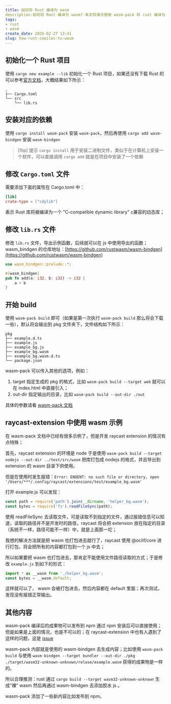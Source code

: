 ```yaml
---
title: 如何将 Rust 编译为 wasm
description:如何将 Rust 编译为 wasm? 本文将演示使用 wasm-pack 将 rust 编译为 wasm 的全过程。
tags:
- rust
- wasm
create_date: 2025-02-27 13:41
slug: how-rust-comiles-to-wasm
---
```


## 初始化一个 Rust 项目

使用 `cargo new example --lib` 初始化一个 Rust 项目，如果还没有下载 Rust 的可以参考[官方文档](https://www.rust-lang.org/tools/install)，大概结果如下所示：

```
.
├── Cargo.toml
└── src
    └── lib.rs
```

## 安装对应的依赖

使用 `cargo install wasm-pack` 安装 `wasm-pack`，然后再使用 `cargo add wasm-bindgen` 安装 `wasm-bindgen`

> [!tip] 提示
> `cargo install` 用于安装二进制文件，类似于在计算机上安装一个软件，可以直接调用
> `cargo add` 就是在项目中安装了一个依赖

## 修改 `Cargo.toml` 文件

需要添加下面的属性在 Cargo.toml 中：

```toml
[lib]
crate-type = ["cdylib"]
```

表示 Rust 库将被编译为一个 "C-compatible dynamic library" c兼容的动态库；

## 修改 `lib.rs` 文件

修改 `lib.rs` 文件，导出示例函数，后续就可以在 js 中使用导出的函数；wasm_bindgen 的仓库地址：[https://github.com/rustwasm/wasm-bindgen](https://github.com/rustwasm/wasm-bindgen)

```rust title="src/lib.rs"
use wasm_bindgen::prelude::*;

#[wasm_bindgen]
pub fn add(a: i32, b: i32) -> i32 {
	a + b
}
```

## 开始 build

使用 `wasm-pack build` 即可（如果是第一次执行 `wasm-pack build` 那么将会下载一些），默认将会输出到 pkg 文件夹下，文件结构如下所示：

```
pkg
├── example.d.ts
├── example.js
├── example_bg.js
├── example_bg.wasm
├── example_bg.wasm.d.ts
└── package.json
```

wasm-pack 可以传入其他的选项，例如：
1. target 指定生成的 pkg 的格式，比如 `wasm-pack build --target web` 就可以在 index.html 中直接引入；
2. out-dir 指定输出的目录，比如 `wasm-pack build --out-dir ./out` 

具体的参数请看 [wasm-pack 文档](https://rustwasm.github.io/wasm-pack/book/)

## raycast-extension 中使用 wasm 示例

在 wasm-pack 文档中已经有很多示例了，但是开发 raycast extension 的情况有点特殊；

首先，raycast extension 的环境是 node 于是使用 `wasm-pack build --target nodejs --out-dir ../test/src/wasm` 把库打包成 nodejs 的格式，并且导出到 extension 的 wasm 目录下供使用。

但是在使用时发生报错：`Error: ENOENT: no such file or directory, open '/Users/***/.config/raycast/extensions/test/example_bg.wasm'`

打开 example.js 可以发现：

```js title="src/wasm/example.js"
const path = require('path').join(__dirname, 'helper_bg.wasm');
const bytes = require('fs').readFileSync(path);
```

使用 readFileSync 去读取文件，可是读取不到指定的文件，通过报错信息可以知道，读取的路径并不是开发时的路径，raycast 将会把 extension 放在指定的目录（系统不一样，路径可能不一样）中，就是上面那一坨；

我想的解决方法就是把 wasm 也打包进去就行了，raycast 使用 @oclif/core 进行打包，将会把所有的内容都打包到一个 js 中去；

所以如果要把 wasm 也打包进去，那肯定不能使用文件路径读取的方式；于是修改 `example.js` 到如下的形式：

```js title="src/wasm/exmaple.ts"
import * as __wasm from './helper_bg.wasm';
const bytes = __wasm.default;
```

这样就可以了， wasm 会被打包进去，然后内容都在 default 里面；再次测试，发现没有报错正常输出。

## 其他内容

wasm-pack 编译后的成果物可以发布到 npm 通过 npm 安装后可以直接使用；但是如果是上面的情况，也是不可以的；在 raycast-extension 中也有人遇到了这样的问题，这是 [issue](https://github.com/raycast/extensions/issues/15736)

wasm-pack 内部就是使用的 wasm-bindgen 去生成内容；比如使用 `wasm-pack build` 与使用 `wasm-bindgen --target bundler --out-dir ./pkg ./target/wasm32-unknown-unknown/relase/example.wasm` 获得的成果物是一样的。

所以合理推测：rust 通过 `cargo build --target wasm32-unknown-unknown` 生成“裸” wasm 然后再通过 wasm-bindgen 去添加胶水 js 。

wasm-pack 添加了一些新内容比如发布到 npm。